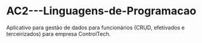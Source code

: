 # AC2---Linguagens-de-Programacao
Aplicativo para gestão de dados para funcionários (CRUD, efetivados e terceirizados) para empresa ControlTech.
